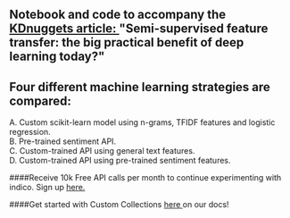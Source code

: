 ## Notebook and code to accompany the <a href="http://www.kdnuggets.com/2016/07/semi-supervised-feature-transfer-deep-learning.html"> KDnuggets article: </a> "Semi-supervised feature transfer: the big practical benefit of deep learning today?"

## Four different machine learning strategies are compared:

 A. Custom scikit-learn model using n-grams, TFIDF features and logistic regression.<br>
 B. Pre-trained sentiment API. <br>
 C. Custom-trained API using general text features.<br>
 D. Custom-trained API using pre-trained sentiment features.

####Receive 10k Free API calls per month to continue experimenting with indico. Sign up <a href="https://indico.io/pay-per-call"> here.</a>

####Get started with Custom Collections <a href="https://indico.io/docs#custom"> here </a> on our docs!
